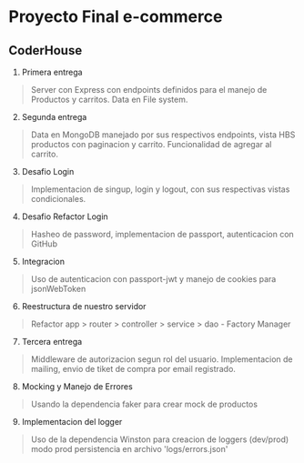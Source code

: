 # Proyecto Final e-commerce

## CoderHouse

1. Primera entrega
> Server con Express con endpoints definidos para el manejo de Productos y carritos. Data en File system.

2. Segunda entrega
> Data en MongoDB manejado por sus respectivos endpoints, vista HBS productos con paginacion y carrito. Funcionalidad de agregar al carrito.

3. Desafio Login
> Implementacion de singup, login y logout, con sus respectivas vistas condicionales.

4. Desafio Refactor Login
> Hasheo de password, implementacion de passport, autenticacion con GitHub

5. Integracion 
> Uso de autenticacion con passport-jwt y manejo de cookies para jsonWebToken

6. Reestructura de nuestro servidor
> Refactor app > router > controller > service > dao - Factory Manager 

7. Tercera entrega
> Middleware de autorizacion segun rol del usuario. Implementacion de mailing, envio de tiket de compra por email registrado.

8. Mocking y Manejo de Errores
> Usando la dependencia faker para crear mock de productos

9. Implementacion del logger
> Uso de la dependencia Winston para creacion de loggers (dev/prod) modo prod persistencia en archivo 'logs/errors.json'
